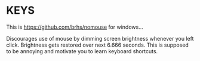 # KEYS

This is https://github.com/brhs/nomouse for windows...  

Discourages use of mouse by dimming screen brightness whenever you left click. Brightness gets restored over next 6.666 seconds. This is supposed to be annoying and motivate you to learn keyboard shortcuts.